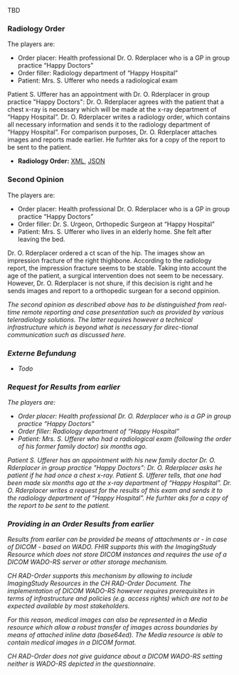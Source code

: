 TBD

### Radiology Order
The players are:

* Order placer: Health professional Dr. O. Rderplacer who is a GP in group practice “Happy Doctors”
* Order filler: Radiology department of “Happy Hospital”
* Patient: Mrs. S. Ufferer who needs a radiological exam

Patient S. Ufferer has an appointment with Dr. O. Rderplacer in group practice "Happy Doctors": Dr. O. Rderplacer agrees with the patient that a chest x-ray is necessary which will be made at the x-ray department of “Happy Hospital”. Dr. O. Rderplacer writes a radiology order, which contains all necessary information and sends it to the radiology department of “Happy Hospital”. For comparison purposes, Dr. O. Rderplacer attaches images and reports made earlier. He furhter aks for a copy of the report to be sent to the patient.

* **Radiology Order:** [XML](Bundle-DocumentRadiologyOrder.xml.html), [JSON](Bundle-DocumentRadiologyOrder.json.html)

### Second Opinion
The players are:

* Order placer: Health professional Dr. O. Rderplacer who is a GP in group practice “Happy Doctors”
* Order filler: Dr. S. Urgeon, Orthopedic Surgeon at “Happy Hospital”
* Patient: Mrs. S. Ufferer who lives in an elderly home. She felt after leaving the bed.

Dr. O. Rderplacer ordered a ct scan of the hip. The images show an impression fracture of the right thighbone. According to the radiology report, the impression fracture seems to be stable. Taking into account the age of the patient, a surgical intervention does not seem to be necessary. However, Dr. O. Rderplacer is not shure, if this decision is right and he sends images and report to a orthopedic surgean for a second oppinion.

<i>The second opinion as described above has to be distinguished from real-time remote reporting and case presentation such as provided by various teleradiology solutions. The latter requires however a technical infrastructure which is beyond what is necessary for direc-tional communication such as discussed here. <i>

### Externe Befundung
- Todo


### Request for Results from earlier
The players are:

* Order placer: Health professional Dr. O. Rderplacer who is a GP in group practice “Happy Doctors”
* Order filler: Radiology department of “Happy Hospital”
* Patient: Mrs. S. Ufferer who had a radiological exam (following the order of his former family doctor) six months ago.

Patient S. Ufferer has an appointment with his new family doctor Dr. O. Rderplacer in group practice "Happy Doctors": Dr. O. Rderplacer asks he patient if he had once a chest x-ray. Patient S. Ufferer tells, that one had been made six months ago at the x-ray department of “Happy Hospital”. Dr. O. Rderplacer writes a request for the results of this exam and sends it to the radiology department of “Happy Hospital”. He furhter aks for a copy of the report to be sent to the patient.


### Providing in an Order Results from earlier
Results from earlier can be provided be means of attachments or - in case of DICOM - based on WADO. FHIR supports this with the ImagingStudy Resource which does not store DICOM instances and requires the use of a DICOM WADO-RS server or other storage mechanism.

CH RAD-Order supports this mechanism by allowing to include ImagingStudy Resources in the CH RAD-Order Document. The implementation of DICOM WADO-RS however requires prerequisites in terms of infrastructure and policies (e.g. access rights) which are not to be expected available by most stakeholders. 

For this reason, medical images can also be represented in a Media resource which allow a robust transfer of images across boundaries by means of attached inline data (base64ed). The Media resource is able to contain medical images in a DICOM format. 

CH RAD-Order does not give guidance about a DICOM WADO-RS setting neither is WADO-RS depicted in the questionnaire. 
